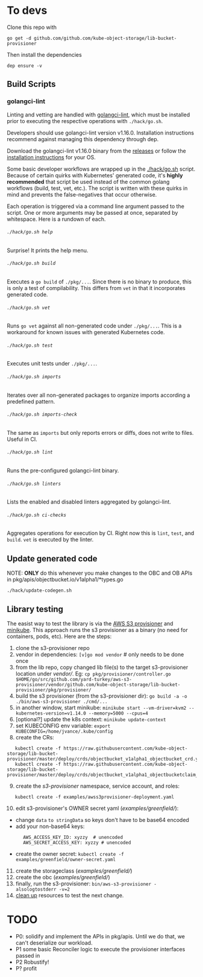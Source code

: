 # To devs

Clone this repo with 

`go get -d github.com/github.com/kube-object-storage/lib-bucket-provisioner`

Then install the dependencies

`dep ensure -v`

## Build Scripts

### golangci-lint

Linting and vetting are handled with [golangci-lint](https://github.com/golangci/golangci-lint), which must be installed prior to executing 
the respective operations with `./hack/go.sh`.

Developers should use golangci-lint version v1.16.0.  Installation instructions recommend against managing this
dependency through dep.

Download the golangci-lint v1.16.0 binary from the [releases](https://github.com/golangci/golangci-lint/releases/tag/v1.16.0) or follow the [installation instructions](https://github.com/golangci/golangci-lint#local-installation) for your OS.

Some basic developer workflows are wrapped up in the [./hack/go.sh](./go.sh) script.  Because of certain quirks with Kubernetes' generated code,
it's **highly recommended** that script be used instead of the common golang workflows (build, test, vet, etc.).  The script is written
with these quirks in mind and prevents the false-negatives that occur otherwise.

Each operation is triggered via a command line argument passed to the script.  One or more arguments may be passed at once, separated by whitespace.
Here is a rundown of each.

###### `./hack/go.sh help`

Surprise! It prints the help menu.

###### `./hack/go.sh build`

Executes a `go build` of `./pkg/...`. Since there is no binary to produce, this is only a test of compilability.  This differs from `vet` in that it incorporates generated code.

###### `./hack/go.sh vet`

Runs `go vet` against all non-generated code under `./pkg/...`.  This is a workaround for known issues with generated Kubernetes code.

###### `./hack/go.sh test`

Executes unit tests under `./pkg/...`.

###### `./hack/go.sh imports`

Iterates over all non-generated packages to organize imports according a predefined pattern.

###### `./hack/go.sh imports-check`

The same as `imports` but only reports errors or diffs, does not write to files.  Useful in CI.

###### `./hack/go.sh lint`

Runs the pre-configured golangci-lint binary.

###### `./hack/go.sh linters`

Lists the enabled and disabled linters aggregated by golangci-lint.

###### `./hack/go.sh ci-checks`

Aggregates operations for execution by CI.  Right now this is `lint`, `test`, and `build`.  `vet` is executed by the linter.

## Update generated code

  NOTE: **ONLY** do this whenever you make changes to the OBC and OB APIs in pkg/apis/objectbucket.io/v1alpha1/*types.go


`./hack/update-codegen.sh`


## Library testing
The easist way to test the library is via the [AWS S3 provisioner](https://github.com/yard-turkey/aws-s3-provisioner) and [minikube](https://github.com/kubernetes/minikube). This approach runs the s3 provisioner as a binary (no need for containers, pods, etc).
Here are the steps:

1. clone the s3-provisioner repo
2. vendor in dependencies:
   `[v]go mod vendor`  # only needs to be done once
3. from the lib repo, copy changed lib file(s) to the target s3-provisioner location under _vendor/_. Eg:
   `cp pkg/provisioner/controller.go $HOME/go/src/github.com/yard-turkey/aws-s3-provisioner/vendor/github.com/kube-object-storage/lib-bucket-provisioner/pkg/provisioner/`
4. build the s3 provisioner (from the s3-provisioner dir):
   `go build -a -o ./bin/aws-s3-provisioner ./cmd/...`
5. in another window, start minikube:
   `minikube start --vm-driver=kvm2 --kubernetes-version=v1.14.0 --memory=5000 --cpus=4`
6. [optional?] update the k8s context:
   `minikube update-context`
7. set KUBECONFIG env variable:
   `export KUBECONFIG=/home/jvance/.kube/config`
8. create the CRs:
```
   kubectl create -f https://raw.githubusercontent.com/kube-object-storage/lib-bucket-provisioner/master/deploy/crds/objectbucket_v1alpha1_objectbucket_crd.yaml
   kubectl create -f https://raw.githubusercontent.com/kube-object-storage/lib-bucket-provisioner/master/deploy/crds/objectbucket_v1alpha1_objectbucketclaim_crd.yaml
```
9. create the _s3-provisioner_ namespace, service account, and roles:
```
   kubectl create -f examples/awss3provisioner-deployment.yaml
```
10. edit s3-provisioner's OWNER secret yaml (_examples/greenfield/_):
   - change `data` `to stringData` so keys don't have to be base64 encoded
   - add your non-base64 keys:
```
      AWS_ACCESS_KEY_ID: xyzzy  # unencoded
      AWS_SECRET_ACCESS_KEY: xyzzy # unencoded
```
   - create the owner secret:
      `kubectl create -f examples/greenfield/owner-secret.yaml`
11. create the storageclass (_examples/greenfield/_)
12. create the obc (_examples/greenfield/_)
13. finally, run the s3-provisioner:
   `bin/aws-s3-provisioner -alsologtostderr -v=2`
14. [clean up](cleanup.sh) resources to test the next change.

# TODO

- P0: solidify and implement the APIs in pkg/apis.  Until we do that, we can't deserialize our workload.
- P1 some basic Reconciler logic to execute the provisioner interfaces passed in
- P2 Robustify!
- P? profit
